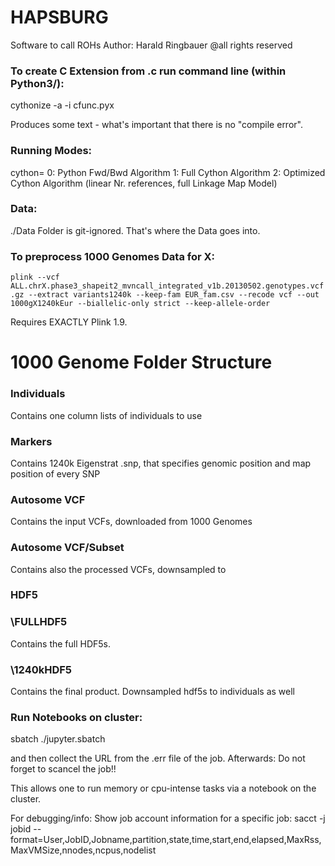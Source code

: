 # HAPSBURG
Software to call ROHs
Author: Harald Ringbauer
@all rights reserved

### To create C Extension from .c run command line (within Python3/):
cythonize -a -i cfunc.pyx

Produces some text - what's important that there is no "compile error".



### Running Modes:
cython=
0: Python Fwd/Bwd Algorithm
1: Full Cython Algorithm
2: Optimized Cython Algorithm (linear Nr. references, full Linkage Map Model)


### Data:
./Data Folder is git-ignored. That's where the Data goes into.

### To preprocess 1000 Genomes Data for X:
`plink --vcf ALL.chrX.phase3_shapeit2_mvncall_integrated_v1b.20130502.genotypes.vcf.gz --extract variants1240k --keep-fam EUR_fam.csv --recode vcf --out 1000gX1240kEur --biallelic-only strict --keep-allele-order`

Requires EXACTLY Plink 1.9.


# 1000 Genome Folder Structure

### Individuals
Contains one column lists of individuals to use

### Markers
Contains 1240k Eigenstrat .snp, that specifies genomic position and map position of every SNP

### Autosome VCF
Contains the input VCFs, downloaded from 1000 Genomes

### Autosome VCF/Subset
Contains also the processed VCFs, downsampled to 

### HDF5
### \FULLHDF5
Contains the full HDF5s.

### \1240kHDF5
Contains the final product. Downsampled hdf5s to individuals as well 


### Run Notebooks on cluster:
sbatch ./jupyter.sbatch

and then collect the URL from the .err file of the job. Afterwards: Do not forget to scancel the job!!


This allows one to run memory or cpu-intense tasks via a notebook on the cluster.

For debugging/info: Show job account information for a specific job:
sacct -j jobid --format=User,JobID,Jobname,partition,state,time,start,end,elapsed,MaxRss,MaxVMSize,nnodes,ncpus,nodelist









